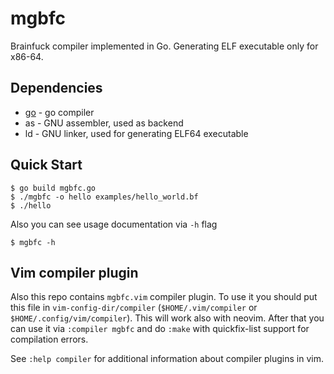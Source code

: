 # mgbfc

Brainfuck compiler implemented in Go. Generating ELF executable only for x86-64.

## Dependencies

- [go](https://go.dev/) - go compiler
- as - GNU assembler, used as backend
- ld - GNU linker, used for generating ELF64 executable

## Quick Start

```shell
$ go build mgbfc.go
$ ./mgbfc -o hello examples/hello_world.bf
$ ./hello
```

Also you can see usage documentation via `-h` flag

```shell
$ mgbfc -h
```

## Vim compiler plugin

Also this repo contains `mgbfc.vim` compiler plugin. To use it you should put this file in `vim-config-dir/compiler` (`$HOME/.vim/compiler` or `$HOME/.config/vim/compiler`). This will work also with neovim. After that you can use it via `:compiler mgbfc` and do `:make` with quickfix-list support for compilation errors.

See `:help compiler` for additional information about compiler plugins in vim.
